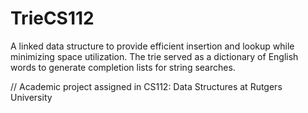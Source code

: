 # TrieCS112
A linked data structure to provide efficient insertion and lookup while minimizing space utilization. The trie served as a dictionary of English words to generate completion lists for string searches.


// Academic project assigned in CS112: Data Structures at Rutgers University
